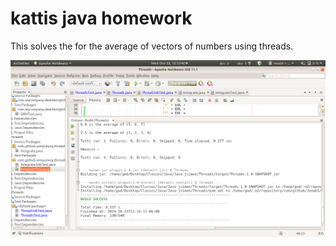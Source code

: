 # kattis java homework

This solves the for the average of vectors of numbers using threads.

![netbeans](netbeans.png)
